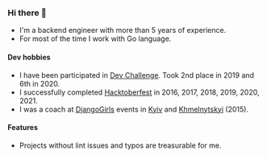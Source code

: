 ### Hi there 👋

- I'm a backend engineer with more than 5 years of experience.
- For most of the time I work with Go language.

#### Dev hobbies

- I have been participated in [Dev Challenge](https://devchallenge.it/). Took 2nd place in 2019 and 6th in 2020.
- I successfully completed [Hacktoberfest](https://hacktoberfest.digitalocean.com) in 2016, 2017, 2018, 2019, 2020, 2021.
- I was a coach at [DjangoGirls](https://djangogirls.org) events in [Kyiv](https://www.facebook.com/djangogirlskyiv/photos/a.1597027043880257/1597028007213494) and [Khmelnytskyi](https://www.facebook.com/uapycon/photos/a.903859323029360/903862623029030) (2015).

#### Features

- Projects without lint issues and typos are treasurable for me.
